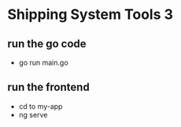 # Shipping System Tools 3
## run the go code 
- go run main.go

## run the frontend 
- cd to my-app 
- ng serve 
